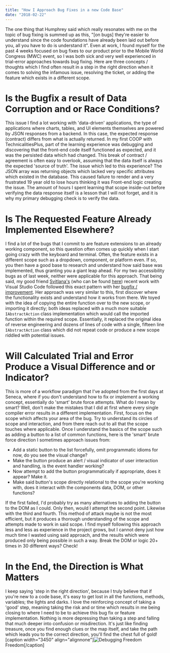 ```yaml
---
title: "How I Approach Bug Fixes in a new Code Base"
date: "2018-02-22"
---
```


The one thing that Humphrey said which really resonates with me on the topic of bug fixing is summed up as this, "\[on bugs\] they're easier to understand since the code foundations have already been laid out before you, all you have to do is understand it". Even at work, I found myself for the past 4 weeks focused on bug fixes to our product prior to the Mobile World Congress (MWC) event, so I was both sick and very well experienced in trial-error approaches towards bug fixing. Here are three concepts / thoughts which I find often result in a step in the right direction when it comes to solving the infamous issue, resolving the ticket, or adding the feature which exists in a different scope.

# Is the Bugfix a result of Data Corruption and or Race Conditions?

This issue I find a lot working with 'data-driven' applications, the type of applications where charts, tables, and UI elements themselves are powered by JSON responses from a backend. In this case, the expected response (contract) differs from what is actually returned. In my first COOP with TechnicalitiesPlus, part of the learning experience was debugging and discovering that the front-end code itself functioned as expected, and it was the persisted data which had changed. This break of contract / agreement is often easy to overlook, assuming that the data itself is always the expected 'source of truth'. The issue which led to this experience? The JSON array was returning objects which lacked very specific attributes which existed in the database. This caused failure to render and a very frustrated 19 year old to lose hours thinking it was Front-end logic creating the issue. The amount of hours I spent learning that scope inside-out before verifying the data response itself is a lesson that I will not forget, and it is why my primary debugging check is to verify the data.

# Is The Requested Feature Already Implemented Elsewhere?

I find a lot of the bugs that I commit to are feature extensions to an already working component, so this question often comes up quickly when I start going crazy with the keyboard and terminal. Often, the feature exists in a different scope such as a dropdown, component, or platform even. If so, you then have a good base to research and understand how said base was implemented, thus granting you a giant leap ahead. For my two accessibility bugs as of last week, neither were applicable for this approach. That being said, my good friend [Svitlana's](http://github.com/svitlana-galianova) (who can be found [here](http://svitlanagalianova.blogspot.ca)) recent work with Visual Studio Code followed this exact pattern with her [bugfix / improvement](https://github.com/Microsoft/vscode/pull/43987). Her approach was very similar to this, first discover where the functionality exists and understand how it works from there. We toyed with the idea of copying the entire function over to the new scope, or importing it directly; both ideas replaced with a much more suitable `IAbstractAction` class implementation which would call the imported function within the required scope. Essentially, it replaced the original idea of reverse engineering and dozens of lines of code with a single, fifteen line `IAbstractAction` class which did not repeat code or produce a new scope riddled with potential issues.

# Will Calculated Trial and Error Produce a Visual Difference and or Indicator?

This is more of a workflow paradigm that I've adopted from the first days at Seneca, where if you don't understand how to fix or implement a working concept, essentially do 'smart' brute force attempts. What do I mean by smart? Well, don't make the mistakes that I did at first where every single compiler error results in a different implementation. First, focus on the scope which affects your area of the bug. Try to understand its circles of scope and interaction, and from there reach out to all that the scope touches where applicable. Once I understand the basics of the scope such as adding a button to a list of common functions, here is the 'smart' brute force direction I sometimes approach issues from:

- Add a static button to the list forcefully, omit programmatic idioms for now, do you see the visual change?
- Make the button produce an alert / visual indicator of user interaction and handling, is the event handler working?
- Now attempt to add the button programmatically if appropriate, does it appear? Make it.
- Make said button's scope directly relational to the scope you're working with, does it interact with the components data, DOM, or other functions?

If the first failed, I'd probably try as many alternatives to adding the button to the DOM as I could. Only then, would I attempt the second point. Likewise with the third and fourth. This method of attack maybe is not the most efficient, but it produces a thorough understanding of the scope and attempts made to work in said scope. I find myself following this approach less and less as experience in the project grows, but I cannot deny just how much time I wasted using said approach, and the results which were produced only being possible in such a way. Break the DOM or logic 20+ times in 30 different ways? Check!

# In the End, the Direction is What Matters

I keep saying 'step in the right direction', because I truly believe that if you're new to a code base, it's easy to get lost in all the functions, methods, variables; the lights and darks. I love the reinforcing concept of taking a 'good' step, meaning taking the risk and or time which results in me being closing to where I need to be to achieve this bug fix or feature implementation. Nothing is more depressing than taking a step and falling that much deeper into confusion or misdirection. It's just like finding treasure, once you find enough clues or the map itself, and take the path which leads you to the correct direction, you'll find the chest full of gold! \[caption width="3450" align="alignnone"\]![Debugging Freedom](https://images.unsplash.com/photo-1508558936510-0af1e3cccbab?ixlib=rb-0.3.5&ixid=eyJhcHBfaWQiOjEyMDd9&s=b65e6f1777de9caedf69908ef77e22c1&auto=format&fit=crop&w=3450&q=80) Freedom\[/caption\]
